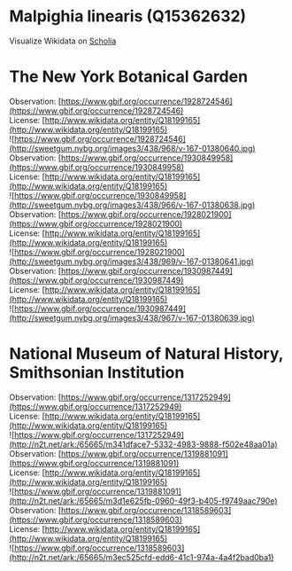 
Malpighia linearis (Q15362632)
==============================
  
Visualize Wikidata on [Scholia](https://scholia.toolforge.org/taxon/Q15362632)
# The New York Botanical Garden
  
Observation: [https://www.gbif.org/occurrence/1928724546](https://www.gbif.org/occurrence/1928724546)  
License: [http://www.wikidata.org/entity/Q18199165](http://www.wikidata.org/entity/Q18199165)  
![https://www.gbif.org/occurrence/1928724546](http://sweetgum.nybg.org/images3/438/968/v-167-01380640.jpg)  
Observation: [https://www.gbif.org/occurrence/1930849958](https://www.gbif.org/occurrence/1930849958)  
License: [http://www.wikidata.org/entity/Q18199165](http://www.wikidata.org/entity/Q18199165)  
![https://www.gbif.org/occurrence/1930849958](http://sweetgum.nybg.org/images3/438/966/v-167-01380638.jpg)  
Observation: [https://www.gbif.org/occurrence/1928021900](https://www.gbif.org/occurrence/1928021900)  
License: [http://www.wikidata.org/entity/Q18199165](http://www.wikidata.org/entity/Q18199165)  
![https://www.gbif.org/occurrence/1928021900](http://sweetgum.nybg.org/images3/438/969/v-167-01380641.jpg)  
Observation: [https://www.gbif.org/occurrence/1930987449](https://www.gbif.org/occurrence/1930987449)  
License: [http://www.wikidata.org/entity/Q18199165](http://www.wikidata.org/entity/Q18199165)  
![https://www.gbif.org/occurrence/1930987449](http://sweetgum.nybg.org/images3/438/967/v-167-01380639.jpg)
# National Museum of Natural History, Smithsonian Institution
  
Observation: [https://www.gbif.org/occurrence/1317252949](https://www.gbif.org/occurrence/1317252949)  
License: [http://www.wikidata.org/entity/Q18199165](http://www.wikidata.org/entity/Q18199165)  
![https://www.gbif.org/occurrence/1317252949](http://n2t.net/ark:/65665/m341dface7-5332-4983-9888-f502e48aa01a)  
Observation: [https://www.gbif.org/occurrence/1319881091](https://www.gbif.org/occurrence/1319881091)  
License: [http://www.wikidata.org/entity/Q18199165](http://www.wikidata.org/entity/Q18199165)  
![https://www.gbif.org/occurrence/1319881091](http://n2t.net/ark:/65665/m3d1e625fb-0960-49f3-b405-f9749aac790e)  
Observation: [https://www.gbif.org/occurrence/1318589603](https://www.gbif.org/occurrence/1318589603)  
License: [http://www.wikidata.org/entity/Q18199165](http://www.wikidata.org/entity/Q18199165)  
![https://www.gbif.org/occurrence/1318589603](http://n2t.net/ark:/65665/m3ec525cfd-edd6-41c1-974a-4a4f2bad0ba1)